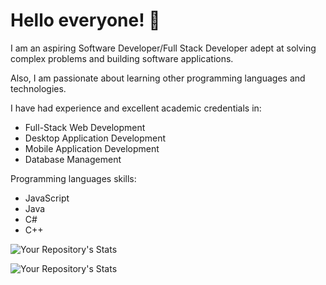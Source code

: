 # Hello everyone! 👋

<!--
**corpzbrideee02/corpzbrideee02** is a ✨ _special_ ✨ repository because its `README.md` (this file) appears on your GitHub profile.

Here are some ideas to get you started:

- 🔭 I’m currently working on ...
- 🌱 I’m currently learning ...
- 👯 I’m looking to collaborate on ...
- 🤔 I’m looking for help with ...
- 💬 Ask me about ...
- 📫 How to reach me: ...
- 😄 Pronouns: ...
- ⚡ Fun fact: ...
-->

I am an aspiring Software Developer/Full Stack Developer adept at solving complex problems and building software applications.

Also, I am passionate about learning other programming languages and technologies.

I have had experience and excellent academic credentials in:
* Full-Stack Web Development
* Desktop Application Development
* Mobile Application Development
* Database Management 

Programming languages skills:
* JavaScript
* Java 
* C#
* C++

![Your Repository's Stats](https://github-readme-stats.vercel.app/api?username=corpzbrideee02&show_icons=true)

![Your Repository's Stats](https://github-readme-stats.vercel.app/api/top-langs/?username=corpzbrideee02&theme=blue-green)
